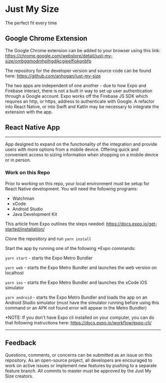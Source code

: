 # Just My Size
The perfect fit every time

## Google Chrome Extension
The Google Chrome extension can be added to your browser using this link: https://chrome.google.com/webstore/detail/just-my-size/ombggmodmhplhgdjkcgieelflokgnbfp

The repository for the developer version and source code can be found here: https://github.com/anhogan/just-my-size

The two apps are independent of one another - due to how Expo and Firebase interact, there is not a built in way to set up user authentication through a Google account. Expo works off the Firebase JS SDK which requires an http, or https, address to authenticate with Google. A refactor into React Native, or into Swift and Katlin may be necessary to integrate the extension with the app.

## React Native App
---
App designed to expand on the functionality of the integration and provide users with more options from a mobile device. Offering quick and convenient access to sizing information when shopping on a mobile device or in person.

### Work on this Repo
Prior to working on this repo, your local environment must be setup for React Native development. You will need the following programs:
- Watchman
- xCode
- Android Studio
- Java Development Kit

This article from Expo outlines the steps needed: https://docs.expo.io/get-started/installation/

Clone the repository and run `yarn install`

Start the app by running one of the following *Expo commands:

`yarn start` - starts the Expo Metro Bundler

`yarn web` - starts the Expo Metro Bundler and launches the web version on localhost

`yarn ios` - starts the Expo Metro Bundler and launches the xCode iOS simulator

`yarn android` - starts the Expo Metro Bundler and loads the app on an Android Studio simulator (must have the simulator running before using this command or an APK not found error will appear in the Metro Bundler)

*NOTE: If you don't have Expo cli installed on your computer, you can do that following instructions here: https://docs.expo.io/workflow/expo-cli/

---
## Feedback
Questions, comments, or concerns can be submitted as an issue on this repository. As an open-source project, all developers are encouraged to work on active issues or implement new features by pushing to a separate feature branch. All commits to master must be approved by the Just My Size creators.